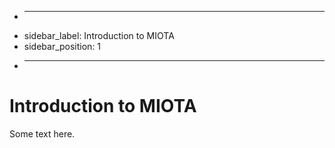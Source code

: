 + ---
+ sidebar_label: Introduction to MIOTA
+ sidebar_position: 1
+ ---

# Introduction to MIOTA

Some text here.